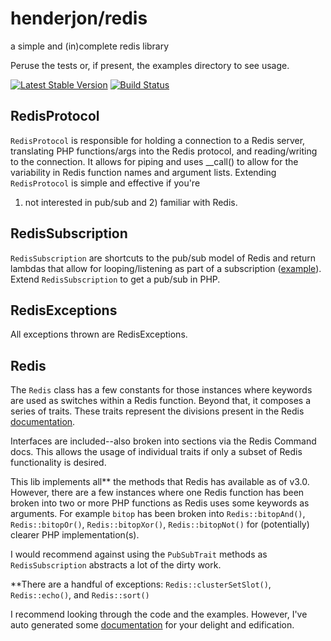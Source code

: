 # henderjon/redis

a simple and (in)complete redis library

Peruse the tests or, if present, the examples directory to see usage.

[![Latest Stable Version](https://poser.pugx.org/henderjon/redis/v/stable.svg)](https://packagist.org/packages/henderjon/redis)
[![Build Status](https://travis-ci.org/henderjon/redis.svg?branch=master)](https://travis-ci.org/henderjon/redis)

## RedisProtocol

`RedisProtocol` is responsible for holding a connection to a Redis server, translating PHP functions/args into
the Redis protocol, and reading/writing to the connection. It allows for piping and uses __call() to allow
for the variability in Redis function names and argument lists. Extending `RedisProtocol` is simple and effective if you're
1) not interested in pub/sub and 2) familiar with Redis.

## RedisSubscription

`RedisSubscription` are shortcuts to the pub/sub model of Redis and return lambdas that allow for looping/listening
as part of a subscription ([example](example/sub.php)). Extend `RedisSubscription` to get a pub/sub in PHP.

## RedisExceptions

All exceptions thrown are RedisExceptions.

## Redis

The `Redis` class has a few constants for those instances where keywords are used as switches within a Redis function.
Beyond that, it composes a series of traits. These traits represent the divisions present in the Redis [documentation](http://redis.io/commands).

Interfaces are included--also broken into sections via the Redis Command docs. This allows the usage of individual traits if only a subset of Redis
functionality is desired.

This lib implements all\** the methods that Redis has available as of v3.0. However, there are a few instances where one Redis
function has been broken into two or more PHP functions as Redis uses some keywords as arguments. For example `bitop` has been broken into
`Redis::bitopAnd()`, `Redis::bitopOr()`, `Redis::bitopXor()`, `Redis::bitopNot()` for (potentially) clearer PHP implementation(s).

I would recommend against using the `PubSubTrait` methods as `RedisSubscription` abstracts a lot of the dirty work.

\**There are a handful of exceptions: `Redis::clusterSetSlot()`, `Redis::echo()`, and `Redis::sort()`

I recommend looking through the code and the examples. However, I've auto generated some [documentation](docs/README.md) for your
delight and edification.




















































